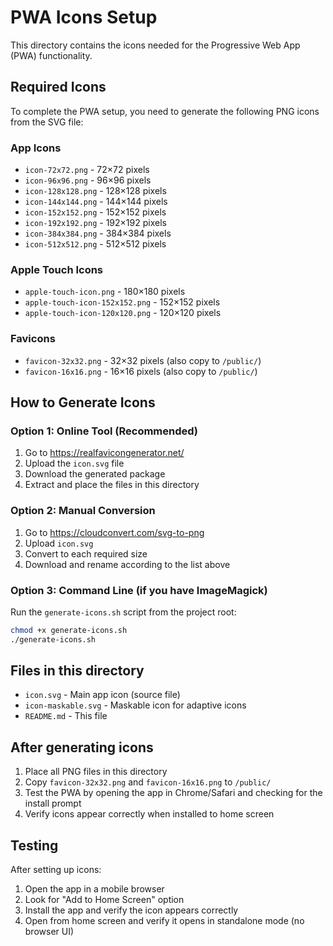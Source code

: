 # PWA Icons Setup

This directory contains the icons needed for the Progressive Web App (PWA) functionality.

## Required Icons

To complete the PWA setup, you need to generate the following PNG icons from the SVG file:

### App Icons
- `icon-72x72.png` - 72×72 pixels
- `icon-96x96.png` - 96×96 pixels  
- `icon-128x128.png` - 128×128 pixels
- `icon-144x144.png` - 144×144 pixels
- `icon-152x152.png` - 152×152 pixels
- `icon-192x192.png` - 192×192 pixels
- `icon-384x384.png` - 384×384 pixels
- `icon-512x512.png` - 512×512 pixels

### Apple Touch Icons
- `apple-touch-icon.png` - 180×180 pixels
- `apple-touch-icon-152x152.png` - 152×152 pixels
- `apple-touch-icon-120x120.png` - 120×120 pixels

### Favicons
- `favicon-32x32.png` - 32×32 pixels (also copy to `/public/`)
- `favicon-16x16.png` - 16×16 pixels (also copy to `/public/`)

## How to Generate Icons

### Option 1: Online Tool (Recommended)
1. Go to https://realfavicongenerator.net/
2. Upload the `icon.svg` file
3. Download the generated package
4. Extract and place the files in this directory

### Option 2: Manual Conversion
1. Go to https://cloudconvert.com/svg-to-png
2. Upload `icon.svg`
3. Convert to each required size
4. Download and rename according to the list above

### Option 3: Command Line (if you have ImageMagick)
Run the `generate-icons.sh` script from the project root:
```bash
chmod +x generate-icons.sh
./generate-icons.sh
```

## Files in this directory

- `icon.svg` - Main app icon (source file)
- `icon-maskable.svg` - Maskable icon for adaptive icons
- `README.md` - This file

## After generating icons

1. Place all PNG files in this directory
2. Copy `favicon-32x32.png` and `favicon-16x16.png` to `/public/`
3. Test the PWA by opening the app in Chrome/Safari and checking for the install prompt
4. Verify icons appear correctly when installed to home screen

## Testing

After setting up icons:
1. Open the app in a mobile browser
2. Look for "Add to Home Screen" option
3. Install the app and verify the icon appears correctly
4. Open from home screen and verify it opens in standalone mode (no browser UI)
